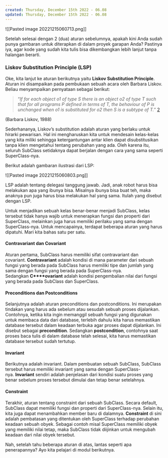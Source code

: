 ```yaml
---
created: Thursday, December 15th 2022 - 06.08
updated: Thursday, December 15th 2022 - 06.08
---
```

![[Pasted image 20221215060713.png]]

Setelah selesai dengan 2 (dua) aturan sebelumnya, apakah kini Anda sudah punya gambaran untuk diterapkan di dalam proyek garapan Anda? Pastinya iya, agar kode yang sudah kita tulis bisa dikembangkan lebih lanjut tanpa halangan berarti.

### Liskov Substitution Principle (LSP)

Oke, kita lanjut ke aturan berikutnya yaitu **Liskov Substitution Principle**. Aturan ini disampaikan pada pembukaan sebuah acara oleh Barbara Liskov. Beliau menyampaikan pernyataan sebagai berikut:

  

> “_If for each object o1 of type S there is an object o2 of type T such that for all programs P defined in terms of T, the behaviour of P is unchanged when o1 is substituted for o2 then S is a subtype of T._” [2](https://learning.oreilly.com/library/view/clean-architecture-a/9780134494272/)

(Barbara Liskov, 1988)

Sederhananya, Liskov’s substitution adalah aturan yang berlaku untuk hirarki pewarisan. Hal ini mengharuskan kita untuk mendesain kelas-kelas yang kita miliki sehingga ketergantungan antar klien dapat disubstitusikan tanpa klien mengetahui tentang perubahan yang ada. Oleh karena itu, seluruh SubClass setidaknya dapat berjalan dengan cara yang sama seperti SuperClass-nya.

Berikut adalah gambaran ilustrasi dari LSP:  

![[Pasted image 20221215060803.png]]

LSP adalah tentang delegasi tanggung jawab. Jadi, anak robot harus bisa melakukan apa yang ibunya bisa. Misalnya ibunya bisa buat teh, maka anaknya pun juga harus bisa melakukan hal yang sama. Itulah yang disebut dengan LSP.

Untuk menjadikan sebuah kelas benar-benar menjadi SubClass, kelas tersebut tidak hanya wajib untuk menerapkan fungsi dan properti dari SuperClass, melainkan juga harus memiliki perilaku yang sama dengan SuperClass-nya. Untuk mencapainya, terdapat beberapa aturan yang harus dipatuhi. Mari kita bahas satu per satu.

#### Contravariant dan Covariant

Aturan pertama, SubClass harus memiliki sifat contravariant dan covariant. **Contravariant** adalah kondisi di mana parameter dari sebuah fungsi yang berada pada SubClass harus memiliki tipe dan jumlah yang sama dengan fungsi yang berada pada SuperClass-nya. Sedangkan **C****ovariant** adalah kondisi pengembalian nilai dari fungsi yang berada pada SubClass dan SuperClass.

#### Preconditions dan Postconditions

Selanjutnya adalah aturan preconditions dan postconditions. Ini merupakan tindakan yang harus ada sebelum atau sesudah sebuah proses dijalankan. Contohnya, ketika kita ingin memanggil sebuah fungsi yang digunakan untuk membaca data dari database, terlebih dahulu kita harus memastikan database tersebut dalam keadaan terbuka agar proses dapat dijalankan. Ini disebut sebagai **precondition**. Sedangkan **postcondition**, contohnya saat proses baca tulis di dalam database telah selesai, kita harus memastikan database tersebut sudah tertutup.

#### Invariant

Berikutnya adalah invariant. Dalam pembuatan sebuah SubClass, SubClass tersebut harus memiliki invariant yang sama dengan SuperClass-nya. **Invariant** sendiri adalah penjelasan dari kondisi suatu proses yang benar sebelum proses tersebut dimulai dan tetap benar setelahnya.

#### Constraint

Terakhir, aturan tentang constraint dari sebuah SubClass. Secara default, SubClass dapat memiliki fungsi dan properti dari SuperClass-nya. Selain itu, kita juga dapat menambahkan member baru di dalamnya. **Constraint** di sini adalah pembatasan yang ditentukan oleh SuperClass terhadap perubahan keadaan sebuah obyek. Sebagai contoh misal SuperClass memiliki obyek yang memiliki nilai tetap, maka SubClass tidak diijinkan untuk mengubah keadaan dari nilai obyek tersebut.

Nah, setelah tahu beberapa aturan di atas, lantas seperti apa penerapannya? Ayo kita pelajari di modul berikutnya.